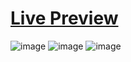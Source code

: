 # [Live Preview](https://ihavethesourcecode.github.io/tic-tac-toe/)
![image](https://user-images.githubusercontent.com/58383582/187934425-9f9e6ec3-0cf1-4ff0-9255-7a5c08b3cbf4.png)
![image](https://user-images.githubusercontent.com/58383582/187934537-5e616408-f6ca-4e46-a9bf-bc17c918c0c7.png)
![image](https://user-images.githubusercontent.com/58383582/187934694-d18d7851-4a06-49fe-afdf-166636727e83.png)
